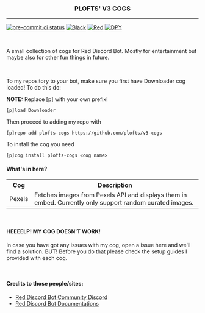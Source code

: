 <h3 align="center">PLOFTS' V3 COGS </h3>
<hr style="height:1px;">

[![pre-commit.ci status](https://results.pre-commit.ci/badge/github/plofts/v3-cogs/main.svg)](https://results.pre-commit.ci/latest/github/plofts/v3-cogs/main)
[![Black](https://img.shields.io/badge/code%20style-black-000000.svg)](https://github.com/psf/black)
[![Red](https://img.shields.io/badge/Red--DiscordBot-V3-red)](https://docs.discord.red/en/stable/)
[![DPY](https://img.shields.io/badge/Discord.py-1.7.3-blue)](https://pypi.org/project/discord.py/)

<br>
<p>A small collection of cogs for Red Discord Bot. Mostly for entertainment but maybe also for other fun things in future.</p>
<br>

<p>To my repository to your bot, make sure you first have Downloader cog loaded! To do this do:

**NOTE:** Replace [p] with your own prefix!

```
[p]load Downloader
```

Then proceed to adding my repo with
```
[p]repo add plofts-cogs https://github.com/plofts/v3-cogs
```

To install the cog you need

```
[p]cog install plofts-cogs <cog name>
```
</p>


#### What's in here?

<table>
    <tr>
        <th>Cog</th>
        <th>Description</th>
    </tr>
    <tr>
        <td>Pexels</td>
        <td>Fetches images from Pexels API and displays them in embed. Currently only support random curated images.</td>
    </tr>
</table>

<br>

#### HEEEELP! MY COG DOESN'T WORK!

<p>In case you have got any issues with my cog, open a issue here and we'll find a solution. BUT! Before you do that please check the setup guides I provided with each cog.</p>

<br>

#### Credits to those people/sites:

<ul>
    <li><a href="https://discord.gg/red">Red Discord Bot Community Discord</a></li>
    <li><a href="https://docs.discord.red/">Red Discord Bot Documentations</a></li>
</ul>
